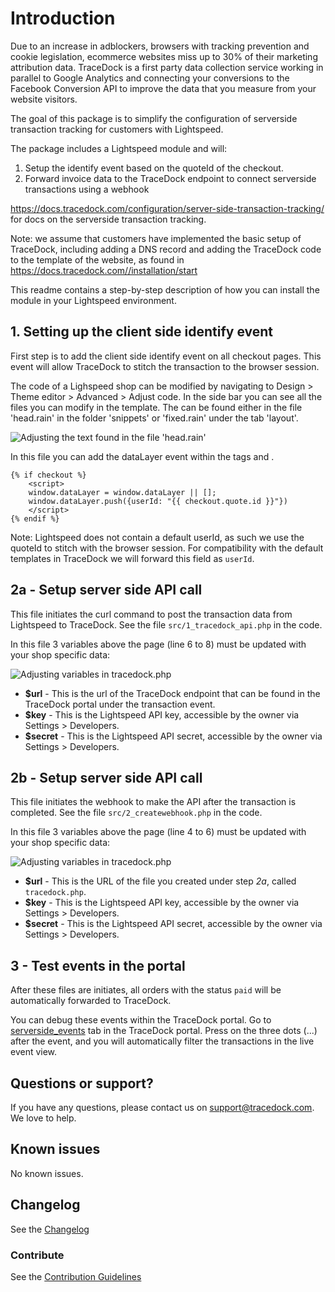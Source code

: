 # Introduction


Due to an increase in adblockers, browsers with tracking prevention and cookie legislation, ecommerce websites miss 
up to 30% of their marketing attribution data. TraceDock is a first party data collection service working in parallel to 
Google Analytics and connecting your conversions to the Facebook Conversion API to improve the data that you 
measure from your website visitors.

The goal of this package is to simplify the configuration of serverside transaction tracking for customers with Lightspeed.

The package includes a Lightspeed module and will:
1. Setup the identify event based on the quoteId of the checkout.
2. Forward invoice data to the TraceDock endpoint to connect serverside transactions using a webhook

https://docs.tracedock.com/configuration/server-side-transaction-tracking/ for docs on the serverside transaction tracking.

Note: we assume that customers have implemented the basic setup of TraceDock, including adding a DNS record and adding the 
TraceDock code to the template of the website, as found in https://docs.tracedock.com//installation/start

This readme contains a step-by-step description of how you can install the module in your Lightspeed environment.

## 1. Setting up the client side identify event

First step is to add the client side identify event on all checkout pages. This event will allow TraceDock to stitch
the transaction to the browser session.

The code of a Lighspeed shop can be modified by navigating to Design > Theme editor > Advanced > Adjust code.
In the side bar you can see all the files you can modify in the template. 
The <head> can be found either in the file 'head.rain' in the folder 'snippets' or 'fixed.rain' under the tab 'layout'.

![Adjusting the <head> text found in the file 'head.rain'](https://github.com/cmdotcom/tracedock-lightspeed/blob/main/static/step1.png?raw=true)

In this file you can add the dataLayer event within the tags <head> and </head>. 

```
{% if checkout %}
    <script>
    window.dataLayer = window.dataLayer || [];
    window.dataLayer.push({userId: "{{ checkout.quote.id }}"})
    </script>
{% endif %}
```

Note: Lightspeed does not contain a default userId,  as such we use the quoteId to stitch with the browser session. 
For compatibility with the default templates in TraceDock we will forward this field as `userId`.


## 2a - Setup server side API call

This file initiates the curl command to post the transaction data from Lightspeed to TraceDock. See the file `src/1_tracedock_api.php` in the code.

In this file 3 variables above the page (line 6 to 8) must be updated with your shop specific data:

![Adjusting variables in `tracedock.php`](https://github.com/cmdotcom/tracedock-lightspeed/blob/main/static/step2a_tracedock.png?raw=true)

* __$url__ - This is the url of the TraceDock endpoint that can be found in the TraceDock portal under the transaction event.
* __$key__ - This is the Lightspeed API key, accessible by the owner via Settings > Developers.
* __$secret__ - This is the Lightspeed API secret, accessible by the owner via Settings > Developers.



## 2b - Setup server side API call

This file initiates the webhook to make the API after the transaction is completed. See the file `src/2_createwebhook.php` in the code.

In this file 3 variables above the page (line 4 to 6) must be updated with your shop specific data:

![Adjusting variables in `tracedock.php`](https://github.com/cmdotcom/tracedock-lightspeed/blob/main/static/step2b_createwebhook.png?raw=true)

* __$url__ - This is the URL of the file you created under step _2a_, called `tracedock.php`.
* __$key__ - This is the Lightspeed API key, accessible by the owner via Settings > Developers.
* __$secret__ - This is the Lightspeed API secret, accessible by the owner via Settings > Developers.


## 3 - Test events in the portal

After these files are initiates, all orders with the status `paid` will be automatically forwarded to TraceDock.

You can debug these events within the TraceDock portal.
Go to [serverside_events](https://portal.tracedock.com/serverside_events) tab in the TraceDock portal.
Press on the three dots (...) after the event, and you will automatically filter the transactions in the live event view.

## Questions or support?

If you have any questions, please contact us on [support@tracedock.com](mailto:support@tracedock.com). We love to help.

## Known issues
No known issues.

## Changelog
See the [Changelog](CHANGELOG.md)

### Contribute

See the [Contribution Guidelines](CONTRIBUTE.md)